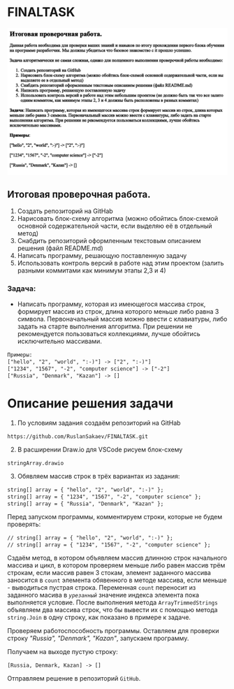 # FINALTASK
![Logo](Control_work.png)

## Итоговая проверочная работа.
1. Создать репозиторий на GitHab
2. Нарисовать блок-схему алгоритма (можно обойтись блок-схемой основной содержательной части, если выделяю её в отдельный метод)
3. Снабдить репозиторий оформленным текстовым описанием решения (файл README.md)
4. Написать программу, решающую поставленную задачу
5. Использовать контроль версий в работе над этим проектом (залить разными коммитами как минимум этапы 2,3 и 4)

### Задача:

* Написать программу, которая из имеющегося массива строк,
формирует массив из строк, 
длина которого меньше либо равна 3 символа.
Первоначальный массив можно ввести с клавиатуры,
либо задать на старте выполнения алгоритма.
При решении не рекомендуется пользоваться коллекциями, лучше обойтись исключительно массивами.
```
Примеры:
["hello", "2", "world", ":-)"] -> ["2", ":-)"]
["1234", "1567", "-2", "computer science"] -> ["-2"] 
["Russia", "Denmark", "Kazan"] -> []
```

# Описание решения задачи
1. По условиям задания создаём репозиторий на GitHab
```
https://github.com/RuslanSakaev/FINALTASK.git
```
2. В расширении Draw.io для VSCode рисуем блок-схему
```
stringArray.drawio
```
3.  Обявляем массив строк в трёх вариантах из задания:
```
string[] array = { "hello", "2", "world", ":-)" };
string[] array = { "1234", "1567", "-2", "computer science" };
string[] array = { "Russia", "Denmark", "Kazan" }; 
```
Перед запуском программы, комментируем строки, которые не будем проверять:
```
// string[] array = { "hello", "2", "world", ":-)" };
// string[] array = { "1234", "1567", "-2", "computer science" };
```
Сздаём метод, в котором объявляем массив длинною строк начального массива
и цикл, в котором проверяем меньше либо равен массив трём строкам,
если массив равен 3 стокам, элемент заданного массива заносится в `count` элемента обявенного в методе массива,
если меньше - выводиться пустрая строка.
Переменная `count` переносит из заданного масива в *`урезанный`* значение индекса элемента пока выполняется условие. 
После выполнения метода `ArrayTrimmedStrings` объявляем два массива строк, что бы вывести их с помощью метода `string.Join` в одну строку, как показано в примере к задаче. 

Проверяем работоспособность программы.
Оставляем для проверки строку *"Russia", "Denmark", "Kazan"*, запускаем программу.

Получаем на выходе пустую строку:
~~~
[Russia, Denmark, Kazan] -> []
~~~

Отправляем решение в репозиторий `GitHub`.